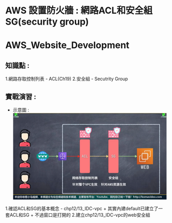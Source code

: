 #  AWS 設置防火牆 : 網路ACL和安全組SG(security group)
AWS_Website_Development
==============================

## 知識點 : 

1.網路存取控制列表 - ACL(Ch19)
2.安全組 - Secutrity Group


## 實戰演習 :
+ 示意圖 :
![image](./img/Visualize_ACL_SG.png)

 

1.確認ACL和SG的基本概念 - chp12/13_IDC-vpc
    + 其實內建default已建立了一套ACL和SG
    + 不過窗口是打開的
2.建立chp12/13_IDC-vpc的web安全組

### 
